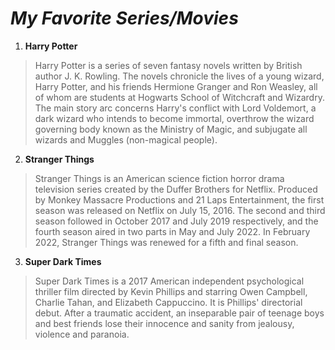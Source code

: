 # *My Favorite Series/Movies*
1. **Harry Potter**
> Harry Potter is a series of seven fantasy novels written by British author J. K. Rowling. The novels chronicle the lives of a young wizard, Harry Potter, and his friends Hermione Granger and Ron Weasley, all of whom are students at Hogwarts School of Witchcraft and Wizardry. The main story arc concerns Harry's conflict with Lord Voldemort, a dark wizard who intends to become immortal, overthrow the wizard governing body known as the Ministry of Magic, and subjugate all wizards and Muggles (non-magical people).
2. **Stranger Things**
> Stranger Things is an American science fiction horror drama television series created by the Duffer Brothers for Netflix. Produced by Monkey Massacre Productions and 21 Laps Entertainment, the first season was released on Netflix on July 15, 2016. The second and third season followed in October 2017 and July 2019 respectively, and the fourth season aired in two parts in May and July 2022. In February 2022, Stranger Things was renewed for a fifth and final season.
3. **Super Dark Times**
> Super Dark Times is a 2017 American independent psychological thriller film directed by Kevin Phillips and starring Owen Campbell, Charlie Tahan, and Elizabeth Cappuccino. It is Phillips' directorial debut. After a traumatic accident, an inseparable pair of teenage boys and best friends lose their innocence and sanity from jealousy, violence and paranoia.
